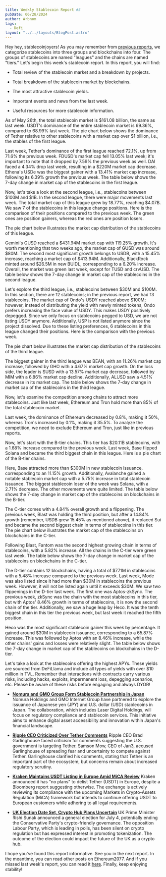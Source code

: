 ```yaml
---
title: Weekly Stablecoin Report #5
pubDate: 06/28/2024
author: Arbnom
tags:
  - Defi
layout: "../../layouts/BlogPost.astro"
---
```


Hey hey, stablecoinjoyers! As you may remember from [previous reports](https://ethereum2077.substack.com/s/stablecoin-reports), we categorize stablecoins into three groups and blockchains into four. The groups of stablecoins are named "leagues" and the chains are named "tiers." Let's begin this week's stablecoin report. In this report, you will find:

- Total review of the stablecoin market and a breakdown by projects.

- Total breakdown of the stablecoin market by blockchains.

- The most attractive stablecoin yields.

- Important events and news from the last week.

- Useful resources for more stablecoin information.

As of May 26th, the total stablecoin market is $161.08 billion, the same as last week. USDT's dominance of the entire stablecoin market is 69.36%, compared to 68.99% last week. The pie chart below shows the dominance of Tether relative to other stablecoins with a market cap over $1 billion, i.e., the stables of the first league.

Last week, Tether's dominance of the first league reached 72.1%, up from 71.6% the previous week. FDUSD's market cap fell 13.05% last week; it's important to note that it dropped by 7.59% the previous week as well. DAI faced a 4.34% drop last week, resulting in a $220M market cap decrease. Ethena's USDe was the biggest gainer with a 13.41% market cap increase, following its 6.39% growth the previous week. The table below shows the 7-day change in market cap of the stablecoins in the first league.

Now, let's take a look at the second league, i.e., stablecoins between $100M and $1B. In the second league, there were major movements last week. The total market cap of this league grew by 18.77%, reaching $4.07B. We saw 7 of the stablecoins in this league change positions. Here is the comparison of their positions compared to the previous week. The green ones are position gainers, whereas the red ones are position losers.

The pie chart below illustrates the market cap distribution of the stablecoins of this league.

Gemini's GUSD reached a $431.94M market cap with 119.25% growth. It's worth mentioning that two weeks ago, the market cap of GUSD was around $80M. The second most significant growth belongs to USDB, with a 15.45% increase, reaching a market cap of $413.94M. Additionally, BlackRock minted around $26.5M in new BUIDL, corresponding to a 6.20% increase. Overall, the market was green last week, except for TUSD and crvUSD. The table below shows the 7-day change in market cap of the stablecoins in the second league.

Let's explore the third league, i.e., stablecoins between $30M and $100M. In this section, there are 12 stablecoins; in the previous report, we had 13 stablecoins. The market cap of Ondo's USDY reached above $100M; however, instead of distributing the yield with newly minted tokens, Ondo prefers increasing the face value of USDY. This makes USDY positively depegged. Since we only focus on stablecoins pegged to USD, we are not listing USDY anymore. Additionally, USP is not listed anymore since the project dissolved. Due to these listing preferences, 6 stablecoins in this league changed their positions. Here is the comparison with the previous week.

The pie chart below illustrates the market cap distribution of the stablecoins of the third league.

The biggest gainer in the third league was BEAN, with an 11.26% market cap increase, followed by GHO with a 4.67% market cap growth. On the loss side, the leader is SUSD with a 13.57% market cap decrease, followed by MIM with a 6.86% market cap decline. Additionally, ALUSD saw a 4.51% decrease in its market cap. The table below shows the 7-day change in market cap of the stablecoins in the third league.

Now, let's examine the competition among chains to attract more stablecoins. Just like last week, Ethereum and Tron hold more than 85% of the total stablecoin market.

Last week, the dominance of Ethereum decreased by 0.8%, making it 50%, whereas Tron's increased by 0.1%, making it 35.5%. To analyze the competition, we need to exclude Ethereum and Tron, just like in previous reports.

Now, let's start with the B-tier chains. This tier has $20.11B stablecoins, with a 1.68% increase compared to the previous week. Last week, Base flipped Solana and became the third biggest chain in this league. Here is a pie chart of the B-tier chains.

Here, Base attracted more than $300M in new stablecoin issuance, corresponding to an 11.15% growth. Additionally, Avalanche gained a notable stablecoin market cap with a 5.75% increase in total stablecoin issuance. The biggest stablecoin loser of the week was Solana, with a 2.71% decrease. The other movements were quite limited. The table below shows the 7-day change in market cap of the stablecoins on blockchains in the B-tier.

The C-tier comes with a 4.84% overall growth and a flippening. The previous week, Blast was holding the third position, but after a 14.84% growth (remember, USDB grew 15.45% as mentioned above), it replaced Sui and became the second biggest chain in terms of stablecoins in this tier. The pie chart below illustrates the market cap of the stablecoins on blockchains in the C-tier.

Following Blast, Fantom was the second highest growing chain in terms of stablecoins, with a 5.82% increase. All the chains in the C-tier were green last week. The table below shows the 7-day change in market cap of the stablecoins on blockchains in the C-tier.

The D-tier contains 12 blockchains, having a total of $771M in stablecoins with a 5.48% increase compared to the previous week. Last week, Mode was also listed since it had more than $30M in stablecoins the previous week. However, it will not be listed again until it exceeds $30M. We saw two flippenings in the D-tier last week. The first one was Aptos-zkSync. The previous week, zkSync was the chain with the most stablecoins in this tier, but with Aptos' 8.46% growth in terms of stablecoins, it is now the second chain of the tier. Additionally, we saw a huge leap by Heco. It was the tenth biggest chain in this tier the previous week, but last week it reached the fifth position.

Heco was the most significant stablecoin gainer this week by percentage. It gained around $30M in stablecoin issuance, corresponding to a 65.87% increase. This was followed by Aptos with an 8.46% increase, while the other chains' gains and losses were relatively slight. The table below shows the 7-day change in market cap of the stablecoins on blockchains in the D-tier.

Let's take a look at the stablecoins offering the highest APYs. These yields are sourced from DeFiLlama and include all types of yields with over $10 million in TVL. Remember that interactions with contracts carry various risks, including hacks, exploits, impermanent loss, depegging scenarios, etc. Please be aware of these risks before engaging and always DYOR!

- **[Nomura and GMO Group Form Stablecoin Partnership in Japan](https://cointelegraph.com/news/nomura-holdings-gmo-group-stablecoin-research-partnership-japan)** Nomura Holdings and GMO Internet Group have partnered to explore the issuance of Japanese yen (JPY) and U.S. dollar (USD) stablecoins in Japan. The collaboration, which includes Laser Digital Holdings, will focus on regulatory compliance and stablecoin services. This initiative aims to enhance digital asset accessibility and innovation within Japan's financial landscape.

- **[Ripple CEO Criticized Over Tether Comments](https://cointelegraph.com/news/ripple-garlinghouse-tether-samson-mow)** Ripple CEO Brad Garlinghouse faced criticism for comments suggesting the U.S. government is targeting Tether. Samson Mow, CEO of Jan3, accused Garlinghouse of spreading fear and uncertainty to compete against Tether. Garlinghouse clarified his comments, stating that Tether is an important part of the ecosystem, but concerns remain about increased regulatory scrutiny.

- **[Kraken Maintains USDT Listing in Europe Amid MiCA Review](https://cointelegraph.com/news/crypto-exchange-kraken-no-plans-delist-usdt-tether-europe)** Kraken announced it has "no plans" to delist Tether (USDT) in Europe, despite a Bloomberg report suggesting otherwise. The exchange is actively reviewing its compliance with the upcoming Markets in Crypto-Assets Regulation (MiCA) framework but intends to continue offering USDT to European customers while adhering to all legal requirements.

- **[UK Election Date Set, Crypto Hub Plans Uncertain](https://www.coindesk.com/policy/2024/05/22/uk-sets-july-4-date-for-election-likely-to-oust-conservative-party-spelling-uncertainty-for-crypto-hub-plans/)** UK Prime Minister Rishi Sunak announced a general election for July 4, potentially ending the Conservative Party's crypto-friendly governance. The opposition Labour Party, which is leading in polls, has been silent on crypto regulation but has expressed interest in promoting tokenization. The outcome of the election could impact the future of the UK as a crypto hub.

I hope you've found this report informative. See you in the next report. In the meantime, you can read other posts on Ethereum2077. And if you missed last week's report, you can read it [here](https://ethereum2077.substack.com/p/weekly-stablecoin-report-4). Finally, keep enjoying stability!

